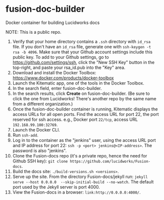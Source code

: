 # fusion-doc-builder
Docker container for building Lucidworks docs

NOTE: This is a public repo.

1. Verify that your home directory contains a `.ssh` directory with `id_rsa` file.  If you don't have an `id_rsa` file, generate one with `ssh-keygen -t rsa -b 4096`.  Make sure that your Github account settings include this public key.  To add to your Github settings, go to https://github.com/settings/ssh, click the "New SSH Key" button in the top-right, and paste your rsa_id.pub into the "Key" area.
1. Download and install the Docker Toolbox: https://www.docker.com/products/docker-toolbox
1. Launch the Kitematic app, one of the tools in the Docker Toolbox.
1. In the search field, enter fusion-doc-builder.
1. In the search results, click **Create** on fusion-doc-builder. (Be sure to click the one from Lucidworks!  There's another repo by the same name from a different organization.)
1. Once the fusion-doc-builder container is running, Kitematic displays the access URLs for all open ports. Find the access URL for port 22, the port reserved for ssh access.  e.g., Docker port `22/tcp`, access URL `192.168.99.100:32769`.
1. Launch the Docker CLI.
1. Run `ssh-add`.
1. Log in to the container as the "jenkins" user, using the access URL port and IP address for port 22: `ssh -p <port> jenkins@<IP-address>`.  The password is also "jenkins".
1. Clone the Fusion-docs repo (it's a private repo, hence the need for Github SSH key): `git clone https://github.com/lucidworks/Fusion-docs`.
1. Build the docs site: `./build-versions.sh <versions>`.
1. Serve up the site.  From the directory Fusion-docs/jekyll run: `jekyll serve --host 0.0.0.0  --skip-initial-build --no-watch`.  The default port used by the Jekyll server is port 4000.
1. View the Fusion-docs in a browser: `link:http://0.0.0.0:4000/`.
